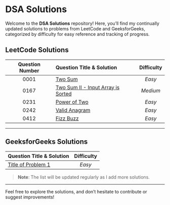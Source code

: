 # DSA Solutions

Welcome to the **DSA Solutions** repository! Here, you’ll find my continually updated solutions to problems from LeetCode and GeeksforGeeks, categorized by difficulty for easy reference and tracking of progress.

## LeetCode Solutions

| Question Number | Question Title & Solution                                           | Difficulty |
| :-------------: | :------------------------------------------------------------------ | :--------: |
|      0001       | [Two Sum](leetcode_easy/TwoSum.java)                                |   _Easy_   |
|      0167       | [Two Sum II - Input Array is Sorted](leetcode_medium/TwoSumII.java) |  _Medium_  |
|      0231       | [Power of Two](leetcode_easy/PowerOfTwo.java)                       |   _Easy_   |
|      0242       | [Valid Anagram](leetcode_easy/ValidAnagram.java)                    |   _Easy_   |
|      0412       | [Fizz Buzz](leetcode_easy/FizzBuzz.java)                            |   _Easy_   |

---

## GeeksforGeeks Solutions

| Question Title & Solution                    | Difficulty |
| :------------------------------------------- | :--------: |
| [Title of Problem 1](path/to/solution1.java) |   _Easy_   |

> **Note**: The list will be updated regularly as I add more solutions.

---

Feel free to explore the solutions, and don’t hesitate to contribute or suggest improvements!
